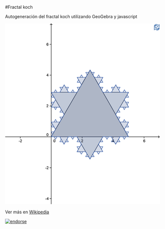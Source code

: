 #Fractal koch

Autogeneración del fractal koch utilizando GeoGebra y javascript

![Fractal con koch](https://github.com/Miguelos/fractal-koch/blob/69a8fef5c6001c80cb0f7fa51dd16b2f5dcd5f57/ejemplos/fractal-knoch.png?raw=true)

Ver más en [Wikipedia](http://es.wikipedia.org/wiki/Copo_de_nieve_de_Koch)


[![endorse](http://api.coderwall.com/miguelos/endorsecount.png)](http://coderwall.com/miguelos)
